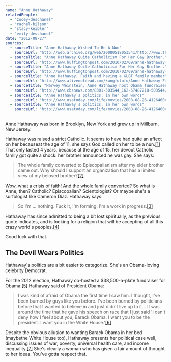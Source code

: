 ```yaml
---
name: "Anne Hathaway"
relatedPeople:
  - "zooey-deschanel"
  - "rachel-bilson"
  - "stacy-keibler"
  - "emily-deschanel"
date: "2012-08-27"
sources:
  - sourceTitle: "Anne Hathaway Wished To Be A Nun"
    sourceUrl: "http://web.archive.org/web/20080518053541/http://www.thehimalayantimes.com/GuffShuff.asp?filename=6a5a9a8sa.9amal&folder=aGDafTaSah4afaf&Name=GuffShuff&dtSiteDate=20060607"
  - sourceTitle: "Anne Hathaway Quite Catholicism For Her Gay Brother."
    sourceUrl: "http://www.huffingtonpost.com/2010/02/09/anne-hathaway-quit-cathol_n_455168.html"
  - sourceTitle: "Anne Hathaway Quite Catholicism For Her Gay Brother."
    sourceUrl: "http://www.huffingtonpost.com/2010/02/09/anne-hathaway-quit-cathol_n_455168.html"
  - sourceTitle: "Anne Hathaway, Faith and having a GLBT family member"
    sourceUrl: "http://www.alivenotdead.com/kungfutofu/Anne-Hathaway-Faith-and-having-a-GLBT-family-member--profile-1138991.html"
  - sourceTitle: "Harvey Weinstein, Anne Hathaway host Obama fundraiser"
    sourceUrl: "http://www.cbsnews.com/8301-503544_162-57487218-503544/harvey-weinstein-anne-hathaway-host-obama-fundraiser/"
  - sourceTitle: "Anne Hathaway's politics, in her own words"
    sourceUrl: "http://www.usatoday.com/life/movies/2008-08-26-4126460439_x.htm"
  - sourceTitle: "Anne Hathaway's politics, in her own words"
    sourceUrl: "http://www.usatoday.com/life/movies/2008-08-26-4126460439_x.htm"
---
```


Anne Hathaway was born in Brooklyn, New York and grew up in Millburn, New Jersey.

Hathaway was raised a strict Catholic. It seems to have had quite an affect on her becauseat the age of 11, she says God called on her to be a nun.<a class="source-citation" href="http://web.archive.org/web/20080518053541/http://www.thehimalayantimes.com/GuffShuff.asp?filename=6a5a9a8sa.9amal&folder=aGDafTaSah4afaf&Name=GuffShuff&dtSiteDate=20060607" title="Anne Hathaway Wished To Be A Nun">[1]</a> That only lasted 4 years, because at the age of 15, her devout Catholic family got quite a shock: her brother announced he was gay. She says:

>The whole family converted to Episcopalianism after my elder brother came out. Why should I support an organization that has a limited view of my beloved brother?<a class="source-citation" href="http://www.huffingtonpost.com/2010/02/09/anne-hathaway-quit-cathol_n_455168.html" title="Anne Hathaway Quite Catholicism For Her Gay Brother.">[2]</a>

Wow, what a crisis of faith! And the whole family converted? So what is Anne, then? Catholic? Episcopalian? Scientologist? Or maybe she's a surfologist like Cameron Diaz. Hathaway says:

>So I'm … nothing. Fuck it, I'm forming. I'm a work in progress.<a class="source-citation" href="http://www.huffingtonpost.com/2010/02/09/anne-hathaway-quit-cathol_n_455168.html" title="Anne Hathaway Quite Catholicism For Her Gay Brother.">[3]</a>

Hathaway has since admitted to being a bit lost spiritually, as the previous quote indicates, and is looking for a religion that will be accepting of all this crazy world's peoples.<a class="source-citation" href="http://www.alivenotdead.com/kungfutofu/Anne-Hathaway-Faith-and-having-a-GLBT-family-member--profile-1138991.html" title="Anne Hathaway, Faith and having a GLBT family member">[4]</a>

Good luck with that.


## The Devil Wears Politics

Hathaway's politics are a bit easier to categorize. She's an Obama-loving celebrity Democrat.

For the 2012 election, Hathaway co-hosted a $38,500-a-plate fundraiser for Obama.<a class="source-citation" href="http://www.cbsnews.com/8301-503544_162-57487218-503544/harvey-weinstein-anne-hathaway-host-obama-fundraiser/" title="Harvey Weinstein, Anne Hathaway host Obama fundraiser">[5]</a> Hathaway said of President Obama:

>I was kind of afraid of Obama the first time I saw him. I thought, I've been burned by guys like you before. I've been burned by politicians before that I wanted to believe in and just didn't live up to it… It was around the time that he gave his speech on race that I just said 'I can't deny how I feel about you, Barack Obama. I want you to be the president. I want you in the White House.'<a class="source-citation" href="http://www.usatoday.com/life/movies/2008-08-26-4126460439_x.htm" title="Anne Hathaway&apos;s politics, in her own words">[6]</a>

Despite the obvious allusion to wanting Barack Obama in her bed (maybethe White House too), Hathaway presents her political case well, discussing issues of war, poverty, universal health care, and income inequality.<a class="source-citation" href="http://www.usatoday.com/life/movies/2008-08-26-4126460439_x.htm" title="Anne Hathaway&apos;s politics, in her own words">[7]</a> She's clearly a woman who has given a fair amount of thought to her ideas. You've gotta respect that.